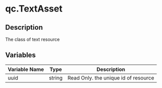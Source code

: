 # qc.TextAsset

## Description
The class of text resource

## Variables
| Variable Name        | Type | Description           |
| ------------- |-------------|-------------|
| uuid | string | Read Only. the unique id of resource |
